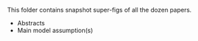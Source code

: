 This folder contains snapshot super-figs of all the dozen papers.
- Abstracts
- Main model assumption(s)
